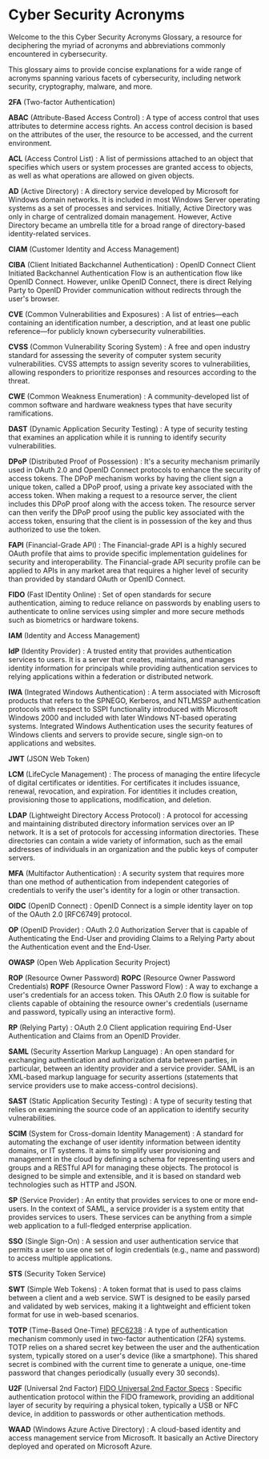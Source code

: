 # Cyber Security Acronyms

Welcome to the this Cyber Security Acronyms Glossary, a resource for deciphering the myriad of acronyms and abbreviations commonly encountered in cybersecurity.

This glossary aims to provide concise explanations for a wide range of acronyms spanning various facets of cybersecurity, including network security, cryptography, malware, and more.

**2FA** (Two-factor Authentication)

**ABAC** (Attribute-Based Access Control)
: A type of access control that uses attributes to determine access rights. An access control decision is based on the attributes of the user, the resource to be accessed, and the current environment.

**ACL** (Access Control List)
: A list of permissions attached to an object that specifies which users or system processes are granted access to objects, as well as what operations are allowed on given objects.

**AD** (Active Directory)
: A directory service developed by Microsoft for Windows domain networks. It is included in most Windows Server operating systems as a set of processes and services. Initially, Active Directory was only in charge of centralized domain management. However, Active Directory became an umbrella title for a broad range of directory-based identity-related services.

**CIAM** (Customer Identity and Access Management)

**CIBA** (Client Initiated Backchannel Authentication)
: OpenID Connect Client Initiated Backchannel Authentication Flow is an authentication flow like OpenID Connect. However, unlike OpenID Connect, there is direct Relying Party to OpenID Provider communication without redirects through the user's browser.

**CVE** (Common Vulnerabilities and Exposures)
: A list of entries—each containing an identification number, a description, and at least one public reference—for publicly known cybersecurity vulnerabilities.

**CVSS** (Common Vulnerability Scoring System)
: A free and open industry standard for assessing the severity of computer system security vulnerabilities. CVSS attempts to assign severity scores to vulnerabilities, allowing responders to prioritize responses and resources according to the threat.

**CWE** (Common Weakness Enumeration)
: A community-developed list of common software and hardware weakness types that have security ramifications.

**DAST** (Dynamic Application Security Testing)
: A type of security testing that examines an application while it is running to identify security vulnerabilities.

**DPoP** (Distributed Proof of Possession)
: It's a security mechanism primarily used in OAuth 2.0 and OpenID Connect protocols to enhance the security of access tokens. The DPoP mechanism works by having the client sign a unique token, called a DPoP proof, using a private key associated with the access token. When making a request to a resource server, the client includes this DPoP proof along with the access token. The resource server can then verify the DPoP proof using the public key associated with the access token, ensuring that the client is in possession of the key and thus authorized to use the token.

**FAPI** (Financial-Grade API)
: The Financial-grade API is a highly secured OAuth profile that aims to provide specific implementation guidelines for security and interoperability. The Financial-grade API security profile can be applied to APIs in any market area that requires a higher level of security than provided by standard OAuth or OpenID Connect.

**FIDO** (Fast IDentity Online)
: Set of open standards for secure authentication, aiming to reduce reliance on passwords by enabling users to authenticate to online services using simpler and more secure methods such as biometrics or hardware tokens.

**IAM** (Identity and Access Management)

**IdP** (Identity Provider)
: A trusted entity that provides authentication services to users. It is a server that creates, maintains, and manages identity information for principals while providing authentication services to relying applications within a federation or distributed network.

**IWA** (Integrated Windows Authentication)
: A term associated with Microsoft products that refers to the SPNEGO, Kerberos, and NTLMSSP authentication protocols with respect to SSPI functionality introduced with Microsoft Windows 2000 and included with later Windows NT-based operating systems. Integrated Windows Authentication uses the security features of Windows clients and servers to provide secure, single sign-on to applications and websites.

**JWT** (JSON Web Token)

**LCM** (LifeCycle Management)
: The process of managing the entire lifecycle of digital certificates or identities. For certificates it includes issuance, renewal, revocation, and expiration. For identities it includes creation, provisioning those to applications, modification, and deletion.

**LDAP** (Lightweight Directory Access Protocol)
: A protocol for accessing and maintaining distributed directory information services over an IP network. It is a set of protocols for accessing information directories. These directories can contain a wide variety of information, such as the email addresses of individuals in an organization and the public keys of computer servers.

**MFA** (Multifactor Authentication)
: A security system that requires more than one method of authentication from independent categories of credentials to verify the user's identity for a login or other transaction.

**OIDC** (OpenID Connect)
: OpenID Connect is a simple identity layer on top of the OAuth 2.0 \[RFC6749\] protocol.

**OP** (OpenID Provider)
: OAuth 2.0 Authorization Server that is capable of Authenticating the End-User and providing Claims to a Relying Party about the Authentication event and the End-User.

**OWASP** (Open Web Application Security Project)

**ROP** (Resource Owner Password)
**ROPC** (Resource Owner Password Credentials)
**ROPF** (Resource Owner Password Flow)
: A way to exchange a user's credentials for an access token. This OAuth 2.0 flow is suitable for clients capable of obtaining the resource owner's credentials (username and password, typically using an interactive form).

**RP** (Relying Party)
: OAuth 2.0 Client application requiring End-User Authentication and Claims from an OpenID Provider.

**SAML** (Security Assertion Markup Language)
: An open standard for exchanging authentication and authorization data between parties, in particular, between an identity provider and a service provider. SAML is an XML-based markup language for security assertions (statements that service providers use to make access-control decisions).

**SAST** (Static Application Security Testing)
: A type of security testing that relies on examining the source code of an application to identify security vulnerabilities.

**SCIM** (System for Cross-domain Identity Management)
: A standard for automating the exchange of user identity information between identity domains, or IT systems. It aims to simplify user provisioning and management in the cloud by defining a schema for representing users and groups and a RESTful API for managing these objects. The protocol is designed to be simple and extensible, and it is based on standard web technologies such as HTTP and JSON.

**SP** (Service Provider)
: An entity that provides services to one or more end-users. In the context of SAML, a service provider is a system entity that provides services to users. These services can be anything from a simple web application to a full-fledged enterprise application.

**SSO** (Single Sign-On)
: A session and user authentication service that permits a user to use one set of login credentials (e.g., name and password) to access multiple applications.

**STS** (Security Token Service)

**SWT** (Simple Web Tokens)
: A token format that is used to pass claims between a client and a web service. SWT is designed to be easily parsed and validated by web services, making it a lightweight and efficient token format for use in web-based scenarios.

**TOTP** (Time-Based One-Time)
[RFC6238](https://datatracker.ietf.org/doc/html/rfc6238)
: A type of authentication mechanism commonly used in two-factor authentication (2FA) systems. TOTP relies on a shared secret key between the user and the authentication system, typically stored on a user's device (like a smartphone). This shared secret is combined with the current time to generate a unique, one-time password that changes periodically (usually every 30 seconds).

**U2F** (Universal 2nd Factor)
[FIDO Universal 2nd Factor Specs](https://fidoalliance.org/specs/u2f-specs-master/fido-u2f-overview.html)
: Specific authentication protocol within the FIDO framework, providing an additional layer of security by requiring a physical token, typically a USB or NFC device, in addition to passwords or other authentication methods.

**WAAD** (Windows Azure Active Directory)
: A cloud-based identity and access management service from Microsoft. It basically an Active Directory deployed and operated on Microsoft Azure.
